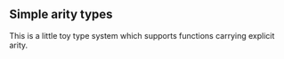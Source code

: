 ## Simple arity types

This is a little toy type system which supports functions carrying explicit arity.

